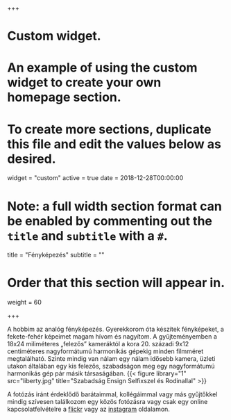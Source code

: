 +++
# Custom widget.
# An example of using the custom widget to create your own homepage section.
# To create more sections, duplicate this file and edit the values below as desired.
widget = "custom"
active = true
date = 2018-12-28T00:00:00

# Note: a full width section format can be enabled by commenting out the `title` and `subtitle` with a `#`.
title = "Fényképezés"
subtitle = ""

# Order that this section will appear in.
weight = 60


+++

A hobbim az analóg fényképezés.  Gyerekkorom óta készítek fényképeket, a fekete-fehér képeimet magam hívom és nagyítom.  A gyűjteményemben a 18x24 miliméteres „felezős” kameráktól a kora 20. századi 9x12 centiméteres nagyformátumú harmonikás gépekig minden filmméret megtalálható.  Szinte mindig van nálam egy nálam idősebb kamera, üzleti utakon általában egy kis felezős, szabadságon meg egy nagyformátumú harmonikás gép pár másik társaságában.
{{< figure library="1" src="liberty.jpg" title="Szabadság Ensign Selfixszel és Rodinallal" >}}

A fotózás iránt érdeklődő barátaimmal, kollégáimmal vagy más gyűjtőkkel mindig szívesen találkozom egy közös fotózásra vagy csak egy online kapcsolatfelvételre a [flickr](https://www.flickr.com/people/antaldaniel/) vagy az [instagram](https://www.instagram.com/antaldaniel/) oldalamon.


    
